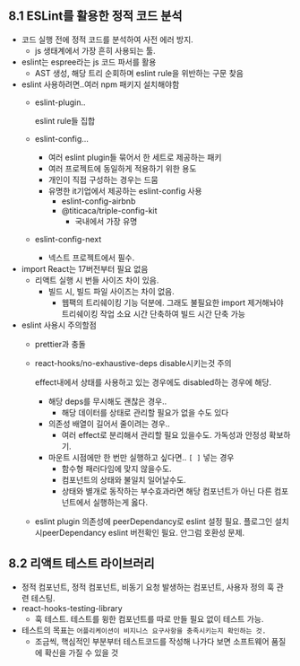 ## 8.1 ESLint를 활용한 정적 코드 분석

- 코드 실행 전에 정적 코드를 분석하여 사전 에러 방지.
    - js 생태계에서 가장 흔히 사용되는 툴.
- eslint는 espree라는 js 코드 파서를 활용
    - AST 생성, 해당 트리 순회하며 eslint rule을 위반하는 구문 찾음
- eslint 사용하려면..여러 npm 패키지 설치해야함
    - eslint-plugin..
        
        eslint rule들 집합
        
    - eslint-config…
        - 여러 eslint plugin들 묶어서 한 세트로 제공하는 패키
        - 여러 프로젝트에 동일하게 적용하기 위한 용도
        - 개인이 직접 구성하는 경우는 드뭄
        - 유명한 it기업에서 제공하는 eslint-config 사용
            - eslint-config-airbnb
            - @titicaca/triple-config-kit
                - 국내에서 가장 유명
    - eslint-config-next
        - 넥스트 프로젝트에서 필수.
- import React는 17버전부터 필요 없음
    - 리액트 실행 시 번들 사이즈 차이 있음.
        - 빌드 시, 빌드 파일 사이즈는 차이 없음.
            - 웹팩의 트리쉐이킹 기능 덕분에. 그래도 불필요한 import 제거해놔야 트리쉐이킹 작업 소요 시간 단축하여 빌드 시간 단축 가능
- eslint 사용시 주의할점
    - prettier과 충돌
    - react-hooks/no-exhaustive-deps disable시키는것 주의
        
        effect내에서 상태를 사용하고 있는 경우에도 disabled하는 경우에 해당.
        
        - 해당 deps를 무시해도 괜찮은 경우..
            - 해당 데이터를 상태로 관리할 필요가 없을 수도 있다
        - 의존성 배열이 길어서 줄이려는 경우..
            - 여러 effect로 분리해서 관리할 필요 있을수도. 가독성과 안정성 확보하기.
        - 마운트 시점에만 한 번만 실행하고 싶다면.. `[ ]` 넣는 경우
            - 함수형 패러다임에 맞지 않을수도.
            - 컴포넌트의 상태와 불일치 일어날수도.
            - 상태와 별개로 동작하는 부수효과라면 해당 컴포넌트가 아닌 다른 컴포넌트에서 실행하는게 옳다.
    - eslint plugin 의존성에 peerDependancy로 eslint 설정 필요. 플로그인 설치 시peerDependancy eslint 버전확인 필요. 안그럼 호환성 문제.

## 8.2 리액트 테스트 라이브러리

- 정적 컴포넌트, 정적 컴포넌트, 비동기 요청 발생하는 컴포넌트, 사용자 정의 훅 관련 테스팅.
- react-hooks-testing-library
    - 훅 테스트. 테스트를 윙한 컴포넌트를 따로 만들 필요 없이 테스트 가능.
- 테스트의 목표는 `어플리케이션이 비지니스 요구사항을 충족시키는지 확인하는 것.`
    - 조금씩, 핵심적인 부분부터 테스트코드를 작성해 나가다 보면 소프트웨어 품질에 확신을 가질 수 있을 것